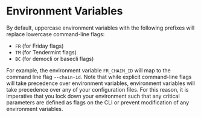 # Environment Variables

By default, uppercase environment variables with the following prefixes will replace lowercase command-line flags:

* `FR` \(for Friday flags\)
* `TM` \(for Tendermint flags\)
* `BC` \(for democli or basecli flags\)

For example, the environment variable `FR_CHAIN_ID` will map to the command line flag `--chain-id`. Note that while explicit command-line flags will take precedence over environment variables, environment variables will take precedence over any of your configuration files. For this reason, it is imperative that you lock down your environment such that any critical parameters are defined as flags on the CLI or prevent modification of any environment variables.


